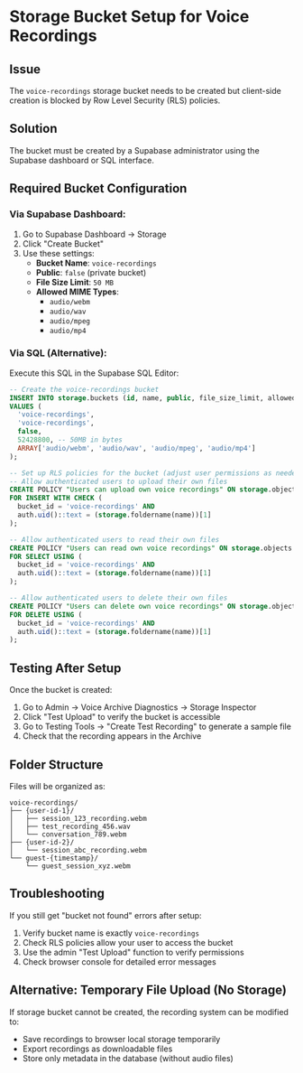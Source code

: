 # Storage Bucket Setup for Voice Recordings

## Issue
The `voice-recordings` storage bucket needs to be created but client-side creation is blocked by Row Level Security (RLS) policies.

## Solution
The bucket must be created by a Supabase administrator using the Supabase dashboard or SQL interface.

## Required Bucket Configuration

### Via Supabase Dashboard:
1. Go to Supabase Dashboard → Storage
2. Click "Create Bucket" 
3. Use these settings:
   - **Bucket Name**: `voice-recordings`
   - **Public**: `false` (private bucket)
   - **File Size Limit**: `50 MB`
   - **Allowed MIME Types**: 
     - `audio/webm`
     - `audio/wav`  
     - `audio/mpeg`
     - `audio/mp4`

### Via SQL (Alternative):
Execute this SQL in the Supabase SQL Editor:

```sql
-- Create the voice-recordings bucket
INSERT INTO storage.buckets (id, name, public, file_size_limit, allowed_mime_types)
VALUES (
  'voice-recordings',
  'voice-recordings', 
  false,
  52428800, -- 50MB in bytes
  ARRAY['audio/webm', 'audio/wav', 'audio/mpeg', 'audio/mp4']
);

-- Set up RLS policies for the bucket (adjust user permissions as needed)
-- Allow authenticated users to upload their own files
CREATE POLICY "Users can upload own voice recordings" ON storage.objects 
FOR INSERT WITH CHECK (
  bucket_id = 'voice-recordings' AND 
  auth.uid()::text = (storage.foldername(name))[1]
);

-- Allow authenticated users to read their own files  
CREATE POLICY "Users can read own voice recordings" ON storage.objects
FOR SELECT USING (
  bucket_id = 'voice-recordings' AND
  auth.uid()::text = (storage.foldername(name))[1]
);

-- Allow authenticated users to delete their own files
CREATE POLICY "Users can delete own voice recordings" ON storage.objects
FOR DELETE USING (
  bucket_id = 'voice-recordings' AND
  auth.uid()::text = (storage.foldername(name))[1]
);
```

## Testing After Setup

Once the bucket is created:

1. Go to Admin → Voice Archive Diagnostics → Storage Inspector
2. Click "Test Upload" to verify the bucket is accessible
3. Go to Testing Tools → "Create Test Recording" to generate a sample file
4. Check that the recording appears in the Archive

## Folder Structure

Files will be organized as:
```
voice-recordings/
├── {user-id-1}/
│   ├── session_123_recording.webm
│   ├── test_recording_456.wav
│   └── conversation_789.webm
├── {user-id-2}/
│   └── session_abc_recording.webm
└── guest-{timestamp}/
    └── guest_session_xyz.webm
```

## Troubleshooting

If you still get "bucket not found" errors after setup:
1. Verify bucket name is exactly `voice-recordings` 
2. Check RLS policies allow your user to access the bucket
3. Use the admin "Test Upload" function to verify permissions
4. Check browser console for detailed error messages

## Alternative: Temporary File Upload (No Storage)

If storage bucket cannot be created, the recording system can be modified to:
- Save recordings to browser local storage temporarily
- Export recordings as downloadable files
- Store only metadata in the database (without audio files)